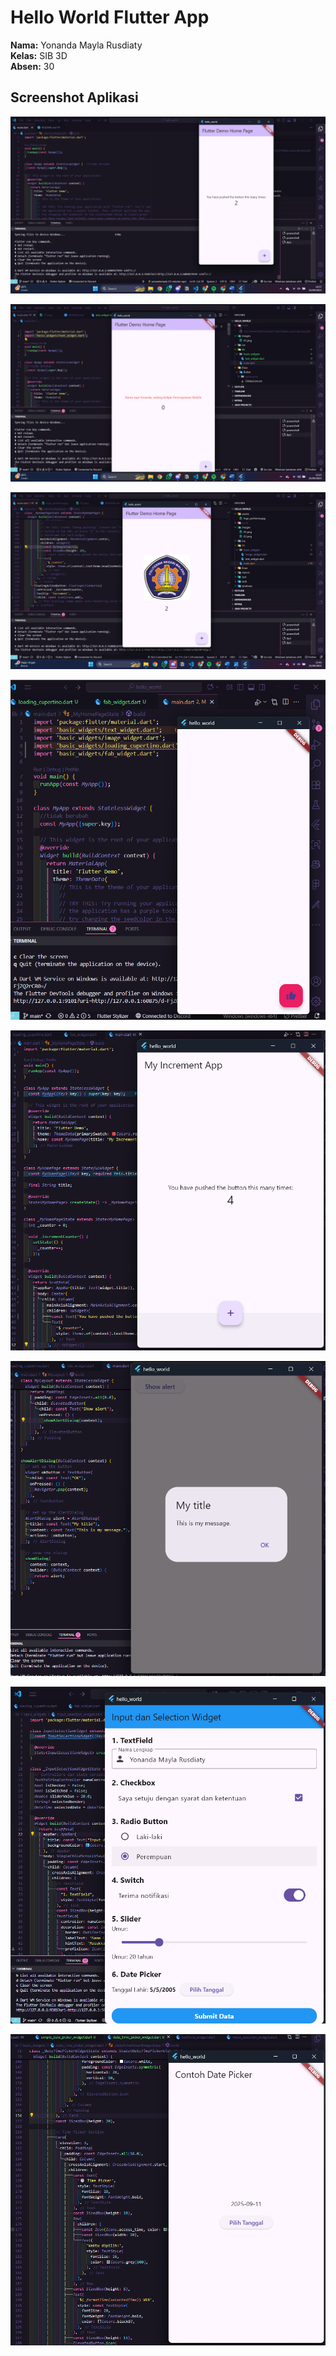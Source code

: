 # Hello World Flutter App

**Nama:** Yonanda Mayla Rusdiaty  
**Kelas:** SIB 3D  
**Absen:** 30

## Screenshot Aplikasi

![Screenshot hello_world](images/01.png)

![Screenshot hello_world dengan Text Widget](images/02.png)

![Screenshot hello_world dengan Image Widget](images/03.png)

![Screenshot hello_world dengan Loading Cupertino Widget](images/04.png)

![Screenshot hello_world dengan Floating Action Button Widget](images/05.png)

![Screenshot hello_world dengan Scaffold Widget](images/06.png)

![Screenshot hello_world dengan Dialog Widget](images/07.png)

![Screenshot hello_world dengan Input dan Selection Widget](images/08.png)
